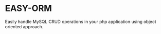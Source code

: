 # EASY-ORM

Easily handle MySQL CRUD operations in your php application using object oriented approach.